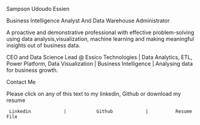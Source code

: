 
Sampson Udoudo Essien

Business Intelligence Analyst And Data Warehouse Administrator

A proactive and demonstrative professional with effective problem-solving using data analysis,visualization, machine learning and making meaningful insights out of business data.

CEO and Data Science Lead @ Essico Technologies | Data Analytics, ETL, Power Platform, Data Visualization | Business Intelligence | Analysing data for business growth. 

Contact Me 

Please click on any of this text to my linkedin, Github or download my resume

     Linkedin 			 |  	     Github 		   |  		  Resume File 			
